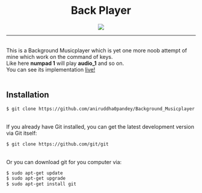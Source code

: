 # <div align="center">Back Player</div>
<div align="center">
  <img src="https://github.com/aniruddha0pandey/Background_Musicplayer/blob/master/logo.jpg">
</div>
<hr>
<br/>This is a Background Musicplayer which is yet one more noob attempt of mine which work on the command of keys.<br/>
Like here <b>numpad 1</b> will play <b>audio_1</b> and so on.<br/>
You can see its implementation <a href="https://aniruddha0pandey.github.io/Back_Player/">live!<a/><br/><br/>
<h2>Installation</h2>

```bash
$ git clone https://github.com/aniruddha0pandey/Background_Musicplayer
```
<br/>If you already have Git installed, you can get the latest development version via Git itself:
```bash
$ git clone https://github.com/git/git
```
<br/>Or you can download git for you computer via:
```bash
$ sudo apt-get update
$ sudo apt-get upgrade
$ sudo apt-get install git
```
